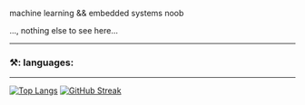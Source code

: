 machine learning && embedded systems noob


..., nothing else to see here...

---
### ⚒️: languages:

---
[![Top Langs](https://github-readme-stats.vercel.app/api/top-langs/?username=kinged0043&layout=compact&theme=vision-friendly-dark)](https://github.com/anuraghazra/github-readme-stats)
[![GitHub Streak](http://github-readme-streak-stats.herokuapp.com?user=your-github-username&theme=dark&background=000000)](https://git.io/streak-stats)
